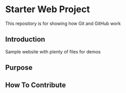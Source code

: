 # Starter Web Project

This repository is for showing how Git and GitHub work

## Introduction

Sample website with plenty of files for demos

## Purpose

## How To Contribute
